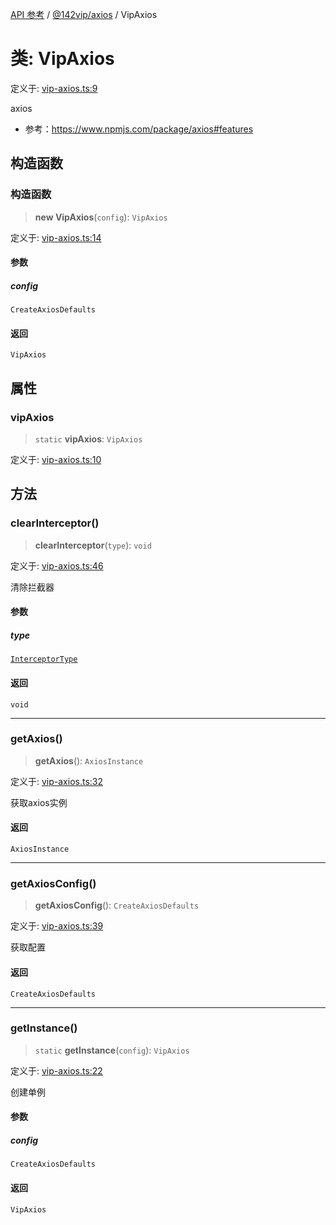 [API 参考](../../../index.md) / [@142vip/axios](../index.md) / VipAxios

# 类: VipAxios

定义于: [vip-axios.ts:9](https://github.com/142vip/core-x/blob/d7c32a4c72e7e50fa8291351a2283aaafcc1d8c3/packages/axios/src/vip-axios.ts#L9)

axios
- 参考：https://www.npmjs.com/package/axios#features

## 构造函数

### 构造函数

> **new VipAxios**(`config`): `VipAxios`

定义于: [vip-axios.ts:14](https://github.com/142vip/core-x/blob/d7c32a4c72e7e50fa8291351a2283aaafcc1d8c3/packages/axios/src/vip-axios.ts#L14)

#### 参数

##### config

`CreateAxiosDefaults`

#### 返回

`VipAxios`

## 属性

### vipAxios

> `static` **vipAxios**: `VipAxios`

定义于: [vip-axios.ts:10](https://github.com/142vip/core-x/blob/d7c32a4c72e7e50fa8291351a2283aaafcc1d8c3/packages/axios/src/vip-axios.ts#L10)

## 方法

### clearInterceptor()

> **clearInterceptor**(`type`): `void`

定义于: [vip-axios.ts:46](https://github.com/142vip/core-x/blob/d7c32a4c72e7e50fa8291351a2283aaafcc1d8c3/packages/axios/src/vip-axios.ts#L46)

清除拦截器

#### 参数

##### type

[`InterceptorType`](../enumerations/InterceptorType.md)

#### 返回

`void`

***

### getAxios()

> **getAxios**(): `AxiosInstance`

定义于: [vip-axios.ts:32](https://github.com/142vip/core-x/blob/d7c32a4c72e7e50fa8291351a2283aaafcc1d8c3/packages/axios/src/vip-axios.ts#L32)

获取axios实例

#### 返回

`AxiosInstance`

***

### getAxiosConfig()

> **getAxiosConfig**(): `CreateAxiosDefaults`

定义于: [vip-axios.ts:39](https://github.com/142vip/core-x/blob/d7c32a4c72e7e50fa8291351a2283aaafcc1d8c3/packages/axios/src/vip-axios.ts#L39)

获取配置

#### 返回

`CreateAxiosDefaults`

***

### getInstance()

> `static` **getInstance**(`config`): `VipAxios`

定义于: [vip-axios.ts:22](https://github.com/142vip/core-x/blob/d7c32a4c72e7e50fa8291351a2283aaafcc1d8c3/packages/axios/src/vip-axios.ts#L22)

创建单例

#### 参数

##### config

`CreateAxiosDefaults`

#### 返回

`VipAxios`
